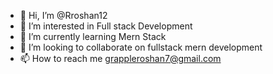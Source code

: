 - 👋 Hi, I’m @Rroshan12
- 👀 I’m interested in  Full stack Development
- 🌱 I’m currently learning Mern Stack
- 💞️ I’m looking to collaborate on fullstack mern development
- 📫 How to reach me  grappleroshan7@gmail.com


